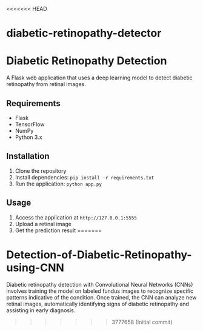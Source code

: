 <<<<<<< HEAD
# diabetic-retinopathy-detector


# Diabetic Retinopathy Detection

A Flask web application that uses a deep learning model to detect diabetic retinopathy from retinal images.

## Requirements
- Flask
- TensorFlow
- NumPy
- Python 3.x

## Installation
1. Clone the repository
2. Install dependencies: `pip install -r requirements.txt`
3. Run the application: `python app.py`

## Usage
1. Access the application at `http://127.0.0.1:5555`
2. Upload a retinal image
3. Get the prediction result
=======
# Detection-of-Diabetic-Retinopathy-using-CNN
Diabetic retinopathy detection with Convolutional Neural Networks (CNNs) involves training the model on labeled fundus images to recognize specific patterns indicative of the condition. Once trained, the CNN can analyze new retinal images, automatically identifying signs of diabetic retinopathy and assisting in early diagnosis. 
>>>>>>> 3777658 (Initial commit)
